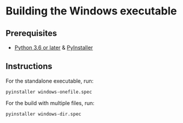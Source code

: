 # Building the Windows executable

## Prerequisites

* [Python 3.6 or later](https://www.python.org/downloads/release/python-360/) & [PyInstaller](https://pypi.org/project/pyinstaller/)

## Instructions

For the standalone executable, run:

```
pyinstaller windows-onefile.spec
```

For the build with multiple files, run:

```
pyinstaller windows-dir.spec
```
